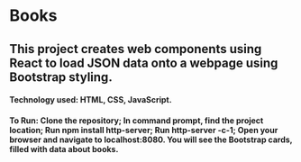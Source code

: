 # Books

## This project creates web components using React to load JSON data onto a webpage using Bootstrap styling.

#### Technology used: HTML, CSS, JavaScript.
#### To Run: Clone the repository; In command prompt, find the project location; Run npm install http-server; Run http-server -c-1; Open your browser and navigate to localhost:8080. You will see the Bootstrap cards, filled with data about books. 
